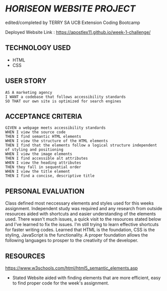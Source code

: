 # _HORISEON WEBSITE PROJECT_
edited/completed by TERRY SA
UCB Extension Coding Bootcamp

Deployed Website Link : https://apostlex11.github.io/week-1-challenge/

## TECHNOLOGY USED
+ HTML
+ CSS

## USER STORY
``` 
AS A marketing agency
I WANT a codebase that follows accessibility standards
SO THAT our own site is optimized for search engines
```

## ACCEPTANCE CRITERIA
```
GIVEN a webpage meets accessibility standards
WHEN I view the source code
THEN I find semantic HTML elements
WHEN I view the structure of the HTML elements
THEN I find that the elements follow a logical structure independent of styling and positioning
WHEN I view the image elements
THEN I find accessible alt attributes
WHEN I view the heading attributes
THEN they fall in sequential order
WHEN I view the title element
THEN I find a concise, descriptive title
```
## PERSONAL EVALUATION
Class defined most neccessary elements and styles used for this weeks assignment. Independent study was required and any research from outside
resources aided with shortcuts and easier understanding of the elements used. There wasn't much issues, a quick visit to the resources stated below and I've learned to fix the issues. I'm still trying to learn effective shortcuts for 
faster writing codes. Learned that HTML is the foundation, CSS is the styling, JavaScript is the functionality. A proper foundation
allows the following languages to prosper to the creativity of the developer.

## RESOURCES
https://www.w3schools.com/html/html5_semantic_elements.asp
+ Stated Website aided with finding elements that are more efficient, easy to find proper code for the week's assignment.


